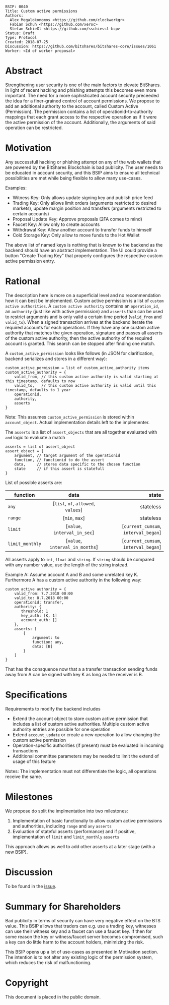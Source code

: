     BSIP: 0040
    Title: Custom active permissions
    Authors:
      Alex Megalokonomos <https://github.com/clockworkgr>
      Fabian Schuh <https://github.com/xeroc>
      Stefan Schießl <https://github.com/sschiessl-bcp>
    Status: Draft
    Type: Protocol
    Created: 2018-07-25
    Discussion: https://github.com/bitshares/bitshares-core/issues/1061
    Worker: <Id of worker proposal>

# Abstract

Strengthening user security is one of the main factors to elevate BitShares. In light of recent 
hacking and phishing attempts this becomes even more important. The need for a more sophisticated
account security preceeded the idea for a finer-grained control of account permissions.
We propose to add an additional authority to the account, called Custom Active (Permission). The
permission contains a list of operationid-to-authority mappings that each grant access to the respective 
operation as if it were the active permission of the account. Additionally, the arguments of said operation 
can be restricted.

# Motivation 

Any successfull hacking or phishing attempt on any of the web wallets that are powered by the
BitShares Blockchain is bad publicity. The user needs to be educated in account security, and this BSIP
aims to ensure all technical possibilities are met while being flexible to allow many use-cases.

Examples:
 - Witness Key: Only allows update signing key and publish price feed
 - Trading Key: Only allows limit orders (arguments restricted to desired markets), update margin position and transfers (arguments restricted to certain accounts)
 - Proposal Update Key: Approve proposals (2FA comes to mind)
 - Faucet Key: Allow only to create accounts
 - Withdrawal Key: Allow another account to transfer funds to himself
 - Cold Storage Key: Only allow to move funds to the Hot Wallet
 
The above list of named keys is nothing that is known to the backend as the backend should have an abstract implementation.
 The UI could provide a button "Create Trading Key" that properly configures the respective custom active permission entry.

# Rational

The description here is more on a superficial level and no recommendation how it can best be implemented.
Custom active permission is a list of `custom active authorities`. A `custom active authority` contains an `operation_id`, an `authority` (just like with active permission) and `asserts` than can be used to restrict arguments and is only valid a certain time period (`valid_from` and `valid_to`).
When a signed transaction arrives at the backend iterate the required accounts for each operations. If they have any one custom active authority that matches the given operation, signature and passes all asserts of the custom active authority, then the active authority of the required account is granted. This search can be stopped after finding one match.

A `custom_active_permission` looks like follows (in JSON for clarification, backend serializes and stores in a different way):
```
custom_active_permission = list of custom_active_authority items
custom_active_authority = {
    valid_from, // this custom active authority is valid starting at this timestamp, defaults to now
    valid_to,   // this custom active authority is valid until this timestamp, defaults to 1 year
    operationid,
    authority,
    asserts
}
```
Note: This assumes `custom_active_permission` is stored within `account_object`. Actual implementation details left to the implementer.

The `asserts` is a list of `assert_objects` that are all together evaluated with `and` logic to evaluate a match
```
asserts = list of assert_object
assert_object = {
    argument, // target argument of the operationid
    function, // functionid to do the assert 
    data,     // stores data specific to the chosen function
    state     // if this assert is statefull
}
```
List of possible asserts are:

| function        | data           | state  |
| ------------- |:-------------:| -----:|
| `any`      | [`list`, `of`, `allowed`, `values`] | stateless |
| `range`      | [`min`, `max`] | stateless |
| `limit` | [`value`, `interval_in_sec`]      | [`current_cumsum`, `interval_began`] |
| `limit_monthly` | [`value`, `interval_in_months`]      | [`current_cumsum`, `interval_began`] |

All asserts apply to `int`, `float` and `string`. If `string` should be compared with any number value, use the length of the string instead.

Example A:
Assume account A and B and some unrelated key K. Furthermore A has a custom active authority in the following way:
```
custom active authority = {
    valid_from: 7.7.2018 00:00
    valid_to: 8.7.2018 00:00
    operationid: transfer,
    authority: {
       threshold: 1
       key_auth: [K, 1]
       account_auth: []
    },
    asserts: [
        {
            argument: to
            function: any,
            data: [B]
        }
    ]
}
```
That has the consquence now that a a transfer transaction sending funds away from A can be signed with key K as long as the receiver is B.

# Specifications
Requirements to modify the backend includes
* Extend the account object to store custom active permission that includes a list of custom active authorities. Multiple custom active authority entries are possible for one operation
* Extend `account_update` or create a new operation to allow changing the custom active permission
* Operation-specific authorities (if present) must be evaluated in incoming transactions
* Additional committee parameters may be needed to limit the extend of usage of this feature

Notes: The implementation must not differentiate the logic, all operations receive the same.

# Milestones
We propose do split the implmentation into two milestones:

1. Implementation of basic functionaliy to allow custom active permissions and authorities, including `range` and `any` `asserts`
2. Evaluation of stateful asserts (performance) and if positive, implementation of `limit` and `limit_monthly` `asserts`

This approach allows as well to add other asserts at a later stage (with a new BSIP).

# Discussion

To be found in the [issue](https://github.com/bitshares/bitshares-core/issues/1061).

# Summary for Shareholders

Bad publicity in terms of security can have very negative effect on the BTS value. This BSIP allows that traders can e.g. use a trading key, witnesses can use their witness key and a faucet can use a faucet key. If then for some reason the key or witness/faucet server becomes compromised, such a key can do little harm to the account holders, minimizing the risk.

This BSIP opens up a lot of use-cases as presented in Motivation section. The intention is to not alter any existing logic of the permission system, which reduces the risk of malfunctioning.

# Copyright

This document is placed in the public domain.

